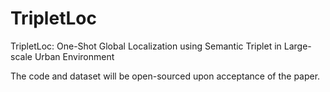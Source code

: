 # TripletLoc
TripletLoc: One-Shot Global Localization using Semantic Triplet in Large-scale Urban Environment

The code and dataset will be open-sourced upon acceptance of the paper.
